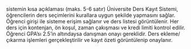 

sistemin kısa açıklaması (maks. 5-6 satır)
Üniversite Ders Kayıt Sistemi, öğrencilerin ders seçimlerini kurallara uygun şekilde yapmasını sağlar.
Öğrenci girişi ile sisteme erişim sağlanır ve ders listesi görüntülenir.
Her ders için kontenjan, ön koşul, zaman çakışması ve kredi limiti kontrol edilir.
Öğrenci GPA’sı 2.5’in altındaysa danışman onayı gereklidir.
Ders ekleme/çıkarma işlemleri gerçekleştirilir ve kayıt özeti görüntülenip onaylanır.
